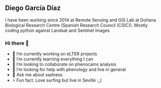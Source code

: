 ## Diego García Díaz

I have been working since 2014 at Remote Sensing and GIS Lab at Doñana Biological Research Centre (Spanish Research Council (CSIC)). Mostly coding python against Landsat and Sentinel images


### Hi there 👋

- 🔭 I’m currently working on eLTER projects
- 🌱 I’m currently learning everything I can
- 👯 I’m looking to collaborate on phenocams analysis
- 🤔 I’m looking for help with phenology and live in general
- 💬 Ask me about sadness
- ⚡ Fun fact: Love surfing but live in Seville :_(

<!--
**Digdgeo/Digdgeo** is a ✨ _special_ ✨ repository because its `README.md` (this file) appears on your GitHub profile.

Here are some ideas to get you started:

- 🔭 I’m currently working on ...
- 🌱 I’m currently learning ...
- 👯 I’m looking to collaborate on ...
- 🤔 I’m looking for help with ...
- 💬 Ask me about ...
- 📫 How to reach me: ...
- 😄 Pronouns: ...
- ⚡ Fun fact: ...
-->
